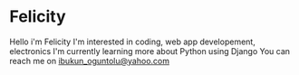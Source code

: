 # Felicity
Hello i'm Felicity
I'm interested in coding, web app developement, electronics
I'm currently learning more about Python using Django 
You can reach me on ibukun_oguntolu@yahoo.com
